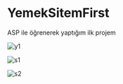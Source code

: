 # YemekSitemFirst
ASP ile öğrenerek yaptığım ilk projem

![y1](https://user-images.githubusercontent.com/55930672/145716365-d4f23ffc-c4e2-4f76-b4ec-61130d445acb.png)

![s1](https://user-images.githubusercontent.com/55930672/145718074-c9b9e946-148d-45b7-bf7d-874083dfd3dd.png)

![s2](https://user-images.githubusercontent.com/55930672/145718085-3fc2fe2f-eb64-45f1-b7a1-9dfae67b93ac.png)
